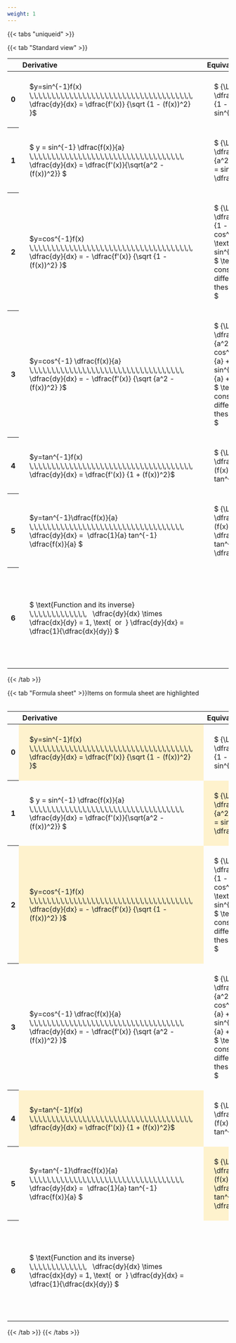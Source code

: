 ```yaml
---
weight: 1
---
```


{{< tabs "uniqueid" >}}

{{< tab "Standard view" >}}
<style type="text/css">
#T_24ae3 th.col_heading {
  text-align: left;
  font-size: 1em;
}
#T_24ae3 td {
  text-align: left;
  font-size: 1em;
  padding: 1.5em;
}
#T_24ae3_row0_col0, #T_24ae3_row0_col1, #T_24ae3_row1_col0, #T_24ae3_row1_col1, #T_24ae3_row2_col0, #T_24ae3_row2_col1, #T_24ae3_row3_col0, #T_24ae3_row3_col1, #T_24ae3_row4_col0, #T_24ae3_row4_col1, #T_24ae3_row5_col0, #T_24ae3_row5_col1, #T_24ae3_row6_col0, #T_24ae3_row6_col1 {
  width: 400px;
  white-space: pre-wrap;
}
#T_24ae3_row0_col2, #T_24ae3_row1_col2, #T_24ae3_row2_col2, #T_24ae3_row3_col2, #T_24ae3_row4_col2, #T_24ae3_row5_col2, #T_24ae3_row6_col2 {
  width: 600px;
  white-space: pre-wrap;
}
</style>
<table id="T_24ae3">
  <thead>
    <tr>
      <th class="blank level0" >&nbsp;</th>
      <th id="T_24ae3_level0_col0" class="col_heading level0 col0" >Derivative</th>
      <th id="T_24ae3_level0_col1" class="col_heading level0 col1" >Equivalent integral</th>
      <th id="T_24ae3_level0_col2" class="col_heading level0 col2" >Comment</th>
    </tr>
  </thead>
  <tbody>
    <tr>
      <th id="T_24ae3_level0_row0" class="row_heading level0 row0" >0</th>
      <td id="T_24ae3_row0_col0" class="data row0 col0" >$y=sin^{-1}f(x) \,\,\,\,\,\,\,\,\,\,\,\,\,\,\,\,\,\,\,\,\,\,\,\,\,\,\,\,\,\,\,\,\,\,\,\,\,   \dfrac{dy}{dx} = \dfrac{f'(x)} {\sqrt {1 - (f(x))^2} }$ <br></td>
      <td id="T_24ae3_row0_col1" class="data row0 col1" >$ {\Large\int} \dfrac{f'(x)} {\sqrt {1 - (f(x))^2} } dx = sin^{-1} f(x) + c$</td>
      <td id="T_24ae3_row0_col2" class="data row0 col2" ></td>
    </tr>
    <tr>
      <th id="T_24ae3_level0_row1" class="row_heading level0 row1" >1</th>
      <td id="T_24ae3_row1_col0" class="data row1 col0" >$ y = sin^{-1} \dfrac{f(x)}{a}  \,\,\,\,\,\,\,\,\,\,\,\,\,\,\,\,\,\,\,\,\,\,\,\,\,\,\,\,\,\,\,\,\,\,\,   \dfrac{dy}{dx} = \dfrac{f'(x)}{\sqrt{a^2 - (f(x))^2}} $ <br></td>
      <td id="T_24ae3_row1_col1" class="data row1 col1" >$ {\Large\int} \dfrac{f'(x)} {\sqrt {a^2 - (f(x))^2} } dx = sin^{-1} \dfrac{f(x)}{a} + c$</td>
      <td id="T_24ae3_row1_col2" class="data row1 col2" ></td>
    </tr>
    <tr>
      <th id="T_24ae3_level0_row2" class="row_heading level0 row2" >2</th>
      <td id="T_24ae3_row2_col0" class="data row2 col0" >$y=cos^{-1}f(x) \,\,\,\,\,\,\,\,\,\,\,\,\,\,\,\,\,\,\,\,\,\,\,\,\,\,\,\,\,\,\,\,\,\,\,\,\,   \dfrac{dy}{dx} = - \dfrac{f'(x)} {\sqrt {1 - (f(x))^2} }$ <br></td>
      <td id="T_24ae3_row2_col1" class="data row2 col1" >$ {\Large\int} - \dfrac{f'(x)} {\sqrt {1 - (f(x))^2} }  = cos^{-1}f(x) + c \text{ or } -sin^{-1}f(x) +c$
$ \text{Note the constant c will have different values with these two options} $</td>
      <td id="T_24ae3_row2_col2" class="data row2 col2" ></td>
    </tr>
    <tr>
      <th id="T_24ae3_level0_row3" class="row_heading level0 row3" >3</th>
      <td id="T_24ae3_row3_col0" class="data row3 col0" >$y=cos^{-1} \dfrac{f(x)}{a} \,\,\,\,\,\,\,\,\,\,\,\,\,\,\,\,\,\,\,\,\,\,\,\,\,\,\,\,\,\,\,\,\,\,\,   \dfrac{dy}{dx} = - \dfrac{f'(x)} {\sqrt {a^2 - (f(x))^2} }$ <br></td>
      <td id="T_24ae3_row3_col1" class="data row3 col1" >$ {\Large\int} - \dfrac{f'(x)} {\sqrt {a^2 - (f(x))^2} }  = cos^{-1}\dfrac{f(x)}{a} + c \text{ or } -sin^{-1}\dfrac{f(x)}{a} +c$
$ \text{Note the constant c will have different values with these two options} $</td>
      <td id="T_24ae3_row3_col2" class="data row3 col2" ></td>
    </tr>
    <tr>
      <th id="T_24ae3_level0_row4" class="row_heading level0 row4" >4</th>
      <td id="T_24ae3_row4_col0" class="data row4 col0" >$y=tan^{-1}f(x) \,\,\,\,\,\,\,\,\,\,\,\,\,\,\,\,\,\,\,\,\,\,\,\,\,\,\,\,\,\,\,\,\,\,\,\,\,   \dfrac{dy}{dx} = \dfrac{f'(x)} {1 + (f(x))^2}$ <br></td>
      <td id="T_24ae3_row4_col1" class="data row4 col1" >$ {\Large\int} \dfrac{f'(x)} {1 + (f(x))^2} dx = \ tan^{-1} f(x) + c$</td>
      <td id="T_24ae3_row4_col2" class="data row4 col2" ></td>
    </tr>
    <tr>
      <th id="T_24ae3_level0_row5" class="row_heading level0 row5" >5</th>
      <td id="T_24ae3_row5_col0" class="data row5 col0" >$y=tan^{-1}\dfrac{f(x)}{a} \,\,\,\,\,\,\,\,\,\,\,\,\,\,\,\,\,\,\,\,\,\,\,\,\,\,\,\,\,\,\,\,\,\,\,   \dfrac{dy}{dx} =  \dfrac{1}{a} tan^{-1} \dfrac{f(x)}{a} $ <br></td>
      <td id="T_24ae3_row5_col1" class="data row5 col1" >$ {\Large\int} \dfrac{f'(x)} {a^2 + (f(x))^2} dx = \dfrac{1}{a} tan^{-1} \dfrac{f(x)}{a} + c$</td>
      <td id="T_24ae3_row5_col2" class="data row5 col2" ></td>
    </tr>
    <tr>
      <th id="T_24ae3_level0_row6" class="row_heading level0 row6" >6</th>
      <td id="T_24ae3_row6_col0" class="data row6 col0" >$ \text{Function and its inverse}  \,\,\,\,\,\,\,\,\,\,\,\,\,   \dfrac{dy}{dx} \times \dfrac{dx}{dy} = 1, \text{  or  } \dfrac{dy}{dx} = \dfrac{1}{\dfrac{dx}{dy}} $ <br></td>
      <td id="T_24ae3_row6_col1" class="data row6 col1" ></td>
      <td id="T_24ae3_row6_col2" class="data row6 col2" >Formula can be utilised to calculate otherwise hard to differentiate inverse functions</td>
    </tr>
  </tbody>
</table>
{{< /tab >}}

{{< tab "Formula sheet" >}}Items on formula sheet are highlighted
<br><br><style type="text/css">
#T_7d1c4 th.col_heading {
  text-align: left;
  font-size: 1em;
}
#T_7d1c4 td {
  text-align: left;
  font-size: 1em;
  padding: 1.5em;
}
#T_7d1c4_row0_col0, #T_7d1c4_row1_col1, #T_7d1c4_row2_col0, #T_7d1c4_row4_col0, #T_7d1c4_row5_col1 {
  width: 400px;
  background-color: rgba(255,194,10, 0.2);
  white-space: pre-wrap;
}
#T_7d1c4_row0_col1, #T_7d1c4_row1_col0, #T_7d1c4_row2_col1, #T_7d1c4_row3_col0, #T_7d1c4_row3_col1, #T_7d1c4_row4_col1, #T_7d1c4_row5_col0, #T_7d1c4_row6_col0, #T_7d1c4_row6_col1 {
  width: 400px;
  white-space: pre-wrap;
}
#T_7d1c4_row0_col2, #T_7d1c4_row1_col2, #T_7d1c4_row2_col2, #T_7d1c4_row3_col2, #T_7d1c4_row4_col2, #T_7d1c4_row5_col2, #T_7d1c4_row6_col2 {
  width: 600px;
  white-space: pre-wrap;
}
</style>
<table id="T_7d1c4">
  <thead>
    <tr>
      <th class="blank level0" >&nbsp;</th>
      <th id="T_7d1c4_level0_col0" class="col_heading level0 col0" >Derivative</th>
      <th id="T_7d1c4_level0_col1" class="col_heading level0 col1" >Equivalent integral</th>
      <th id="T_7d1c4_level0_col2" class="col_heading level0 col2" >Comment</th>
    </tr>
  </thead>
  <tbody>
    <tr>
      <th id="T_7d1c4_level0_row0" class="row_heading level0 row0" >0</th>
      <td id="T_7d1c4_row0_col0" class="data row0 col0" >$y=sin^{-1}f(x) \,\,\,\,\,\,\,\,\,\,\,\,\,\,\,\,\,\,\,\,\,\,\,\,\,\,\,\,\,\,\,\,\,\,\,\,\,   \dfrac{dy}{dx} = \dfrac{f'(x)} {\sqrt {1 - (f(x))^2} }$ <br></td>
      <td id="T_7d1c4_row0_col1" class="data row0 col1" >$ {\Large\int} \dfrac{f'(x)} {\sqrt {1 - (f(x))^2} } dx = sin^{-1} f(x) + c$</td>
      <td id="T_7d1c4_row0_col2" class="data row0 col2" ></td>
    </tr>
    <tr>
      <th id="T_7d1c4_level0_row1" class="row_heading level0 row1" >1</th>
      <td id="T_7d1c4_row1_col0" class="data row1 col0" >$ y = sin^{-1} \dfrac{f(x)}{a}  \,\,\,\,\,\,\,\,\,\,\,\,\,\,\,\,\,\,\,\,\,\,\,\,\,\,\,\,\,\,\,\,\,\,\,   \dfrac{dy}{dx} = \dfrac{f'(x)}{\sqrt{a^2 - (f(x))^2}} $ <br></td>
      <td id="T_7d1c4_row1_col1" class="data row1 col1" >$ {\Large\int} \dfrac{f'(x)} {\sqrt {a^2 - (f(x))^2} } dx = sin^{-1} \dfrac{f(x)}{a} + c$</td>
      <td id="T_7d1c4_row1_col2" class="data row1 col2" ></td>
    </tr>
    <tr>
      <th id="T_7d1c4_level0_row2" class="row_heading level0 row2" >2</th>
      <td id="T_7d1c4_row2_col0" class="data row2 col0" >$y=cos^{-1}f(x) \,\,\,\,\,\,\,\,\,\,\,\,\,\,\,\,\,\,\,\,\,\,\,\,\,\,\,\,\,\,\,\,\,\,\,\,\,   \dfrac{dy}{dx} = - \dfrac{f'(x)} {\sqrt {1 - (f(x))^2} }$ <br></td>
      <td id="T_7d1c4_row2_col1" class="data row2 col1" >$ {\Large\int} - \dfrac{f'(x)} {\sqrt {1 - (f(x))^2} }  = cos^{-1}f(x) + c \text{ or } -sin^{-1}f(x) +c$
$ \text{Note the constant c will have different values with these two options} $</td>
      <td id="T_7d1c4_row2_col2" class="data row2 col2" ></td>
    </tr>
    <tr>
      <th id="T_7d1c4_level0_row3" class="row_heading level0 row3" >3</th>
      <td id="T_7d1c4_row3_col0" class="data row3 col0" >$y=cos^{-1} \dfrac{f(x)}{a} \,\,\,\,\,\,\,\,\,\,\,\,\,\,\,\,\,\,\,\,\,\,\,\,\,\,\,\,\,\,\,\,\,\,\,   \dfrac{dy}{dx} = - \dfrac{f'(x)} {\sqrt {a^2 - (f(x))^2} }$ <br></td>
      <td id="T_7d1c4_row3_col1" class="data row3 col1" >$ {\Large\int} - \dfrac{f'(x)} {\sqrt {a^2 - (f(x))^2} }  = cos^{-1}\dfrac{f(x)}{a} + c \text{ or } -sin^{-1}\dfrac{f(x)}{a} +c$
$ \text{Note the constant c will have different values with these two options} $</td>
      <td id="T_7d1c4_row3_col2" class="data row3 col2" ></td>
    </tr>
    <tr>
      <th id="T_7d1c4_level0_row4" class="row_heading level0 row4" >4</th>
      <td id="T_7d1c4_row4_col0" class="data row4 col0" >$y=tan^{-1}f(x) \,\,\,\,\,\,\,\,\,\,\,\,\,\,\,\,\,\,\,\,\,\,\,\,\,\,\,\,\,\,\,\,\,\,\,\,\,   \dfrac{dy}{dx} = \dfrac{f'(x)} {1 + (f(x))^2}$ <br></td>
      <td id="T_7d1c4_row4_col1" class="data row4 col1" >$ {\Large\int} \dfrac{f'(x)} {1 + (f(x))^2} dx = \ tan^{-1} f(x) + c$</td>
      <td id="T_7d1c4_row4_col2" class="data row4 col2" ></td>
    </tr>
    <tr>
      <th id="T_7d1c4_level0_row5" class="row_heading level0 row5" >5</th>
      <td id="T_7d1c4_row5_col0" class="data row5 col0" >$y=tan^{-1}\dfrac{f(x)}{a} \,\,\,\,\,\,\,\,\,\,\,\,\,\,\,\,\,\,\,\,\,\,\,\,\,\,\,\,\,\,\,\,\,\,\,   \dfrac{dy}{dx} =  \dfrac{1}{a} tan^{-1} \dfrac{f(x)}{a} $ <br></td>
      <td id="T_7d1c4_row5_col1" class="data row5 col1" >$ {\Large\int} \dfrac{f'(x)} {a^2 + (f(x))^2} dx = \dfrac{1}{a} tan^{-1} \dfrac{f(x)}{a} + c$</td>
      <td id="T_7d1c4_row5_col2" class="data row5 col2" ></td>
    </tr>
    <tr>
      <th id="T_7d1c4_level0_row6" class="row_heading level0 row6" >6</th>
      <td id="T_7d1c4_row6_col0" class="data row6 col0" >$ \text{Function and its inverse}  \,\,\,\,\,\,\,\,\,\,\,\,\,   \dfrac{dy}{dx} \times \dfrac{dx}{dy} = 1, \text{  or  } \dfrac{dy}{dx} = \dfrac{1}{\dfrac{dx}{dy}} $ <br></td>
      <td id="T_7d1c4_row6_col1" class="data row6 col1" ></td>
      <td id="T_7d1c4_row6_col2" class="data row6 col2" >Formula can be utilised to calculate otherwise hard to differentiate inverse functions</td>
    </tr>
  </tbody>
</table>
{{< /tab >}}
{{< /tabs >}}